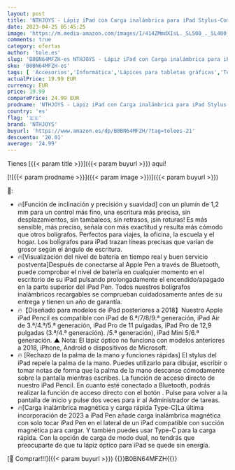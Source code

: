 ```yaml
---
layout: post
title: 'NTHJOYS - Lápiz iPad con Carga inalámbrica para iPad Stylus-Compatible con iPad Pro 11/12.9  iPad 6/7/8/9/10  iPad Air 3/4/5  iPad Mini 5/6  lápiz óptico para iPad con detección de Palma Falsa e inclinación'
date: 2023-04-25 05:45:25
image: 'https://m.media-amazon.com/images/I/414ZMmdXIsL._SL500_._SL400_.jpg'
comments: true
category: ofertas
author: 'tole.es'
slug: 'B0BN64MFZH-es NTHJOYS - Lápiz iPad con Carga inalámbrica para iPad...'
sku: 'B0BN64MFZH-es'
tags: [ 'Accesorios','Informática','Lápices para tabletas gráficas','Teclados, ratones y periféricos de entrada','ipad','nthjoys','🇪🇸', ]
actualPrice: 19.99 EUR
currency: EUR
price: 19.99
comparePrice: 24.99 EUR
prodname: 'NTHJOYS - Lápiz iPad con Carga inalámbrica para iPad Stylus-Compatible con iPad Pro 11/12.9  iPad 6/7/8/9/10  iPad Air 3/4/5  iPad Mini 5/6  lápiz óptico para iPad con detección de Palma Falsa e inclinación'
country: 'es'
flag: '🇪🇸'
brand: 'NTHJOYS'
buyurl: 'https://www.amazon.es/dp/B0BN64MFZH/?tag=tolees-21'
descuento: '20.01'
average: '24.99'
---
```


Tienes [{{< param title >}}]({{< param buyurl >}}) aqui!

[![{{< param prodname >}}]({{< param image >}})]({{< param buyurl >}})

🔎:

- 🔥[Función de inclinación y precisión y suavidad] con un plumín de 1,2 mm para un control más fino, una escritura más precisa, sin desplazamientos, sin tambaleos, sin retrasos, ¡sin roturas! Es más sensible, más preciso, señala con más exactitud y resulta más cómodo que otros bolígrafos. Perfectos para viajes, la oficina, la escuela y el hogar. Los bolígrafos para iPad trazan líneas precisas que varían de grosor según el ángulo de escritura.
- 🔥[Visualización del nivel de batería en tiempo real y buen servicio postventa]Después de conectarse al Apple Pen a través de Bluetooth, puede comprobar el nivel de batería en cualquier momento en el escritorio de su iPad pulsando prolongadamente el encendido/apagado en la parte superior del iPad Pen. Todos nuestros bolígrafos inalámbricos recargables se comprueban cuidadosamente antes de su entrega y tienen un año de garantía.
- 🔥【Diseñado para modelos de iPad posteriores a 2018】Nuestro Apple iPad Pencil es compatible con iPad de 6.ª/7/8/9.ª generación, iPad Air de 3.ª/4.ª/5.ª generación, iPad Pro de 11 pulgadas, iPad Pro de 12,9 pulgadas (3.ª/4.ª generación). /5.ª generación), iPad Mini 5/6.ª generación. ▲ Nota: El lápiz óptico no funciona con modelos anteriores a 2018, iPhone, Android o dispositivos de Microsoft.
- 🔥 [Rechazo de la palma de la mano y funciones rápidas] El stylus del iPad repele la palma de la mano. Puedes utilizarlo para dibujar, escribir o tomar notas de forma que la palma de la mano descanse cómodamente sobre la pantalla mientras escribes. La función de acceso directo de nuestro iPad Pencil. En cuanto esté conectado a Bluetooth, podrás realizar la función de acceso directo con el botón . Pulse para volver a la pantalla de inicio y pulse dos veces para ir al Administrador de tareas.
- 🔥[Carga inalámbrica magnética y carga rápida Type-C]La última incorporación de 2023 a iPad Pen añade carga inalámbrica magnética con solo tocar iPad Pen en el lateral de un iPad compatible con succión magnética para cargar. Y también puedes usar Type-C para la carga rápida. Con la opción de carga de modo dual, no tendrás que preocuparte de que tu lápiz óptico para iPad se quede sin energía.

[🛒 Comprar!!!]({{< param buyurl >}})
{{<world>}}B0BN64MFZH{{</world>}}
